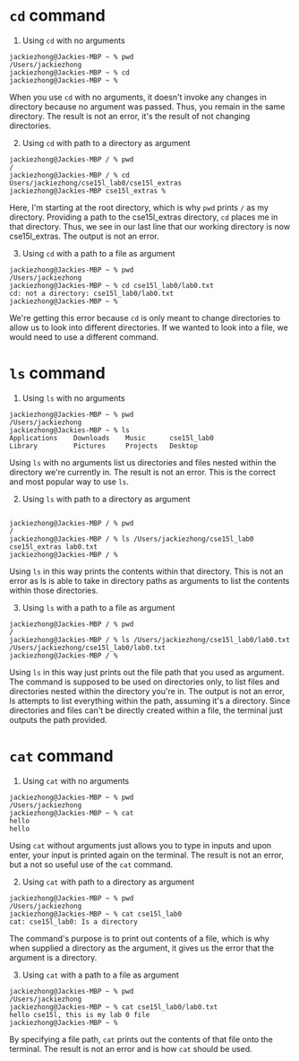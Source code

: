 # `cd` command
1. Using `cd` with no arguments
```
jackiezhong@Jackies-MBP ~ % pwd
/Users/jackiezhong
jackiezhong@Jackies-MBP ~ % cd 
jackiezhong@Jackies-MBP ~ %

```
When you use `cd` with no arguments, it doesn't invoke any changes in directory because no argument was passed. Thus, you remain in the same directory. 
The result is not an error, it's the result of not changing directories.

2. Using `cd` with path to a directory as argument
```
jackiezhong@Jackies-MBP / % pwd
/
jackiezhong@Jackies-MBP / % cd Users/jackiezhong/cse15l_lab0/cse15l_extras
jackiezhong@Jackies-MBP cse15l_extras %

```
Here, I'm starting at the root directory, which is why `pwd` prints `/` as my directory. Providing a path to the cse15l_extras directory, `cd` places me in that directory. 
Thus, we see in our last line that our working directory is now cse15l_extras. The output is not an error.

3. Using `cd` with a path to a file as argument
```
jackiezhong@Jackies-MBP ~ % pwd
/Users/jackiezhong
jackiezhong@Jackies-MBP ~ % cd cse15l_lab0/lab0.txt
cd: not a directory: cse15l_lab0/lab0.txt
jackiezhong@Jackies-MBP ~ %
```
We're getting this error because `cd` is only meant to change directories to allow us to look into different directories. If we wanted to look into a file, we would need to use a different command. 


# `ls` command
1. Using `ls` with no arguments
```
jackiezhong@Jackies-MBP ~ % pwd
/Users/jackiezhong
jackiezhong@Jackies-MBP ~ % ls
Applications    Downloads    Music      cse15l_lab0
Library         Pictures     Projects   Desktop
```

Using `ls` with no arguments list us directories and files nested within the directory we're currently in. The result is not an error. This is the correct and most
popular way to use `ls`.

2. Using `ls` with path to a directory as argument
```

jackiezhong@Jackies-MBP / % pwd
/
jackiezhong@Jackies-MBP / % ls /Users/jackiezhong/cse15l_lab0
cse15l_extras lab0.txt
jackiezhong@Jackies-MBP / %

```
Using `ls` in this way prints the contents within that directory. This is not an error as ls is able to take in directory paths as arguments to list the contents within those directories.

3. Using `ls` with a path to a file as argument
```
jackiezhong@Jackies-MBP / % pwd
/
jackiezhong@Jackies-MBP / % ls /Users/jackiezhong/cse15l_lab0/lab0.txt
/Users/jackiezhong/cse15l_lab0/lab0.txt
jackiezhong@Jackies-MBP / %
```
Using `ls` in this way just prints out the file path that you used as argument. The command is supposed to be used on directories only, to list files and directories nested within 
the directory you're in. The output is not an error, ls attempts to list everything within the path, assuming it's a directory. Since directories and files can't be directly created
within a file, the terminal just outputs the path provided.



# `cat` command
1. Using `cat` with no arguments
```
jackiezhong@Jackies-MBP ~ % pwd
/Users/jackiezhong
jackiezhong@Jackies-MBP ~ % cat
hello
hello
```
Using `cat` without arguments just allows you to type in inputs and upon enter, your input is printed again on the terminal. The result is not an error, but a not so useful use
of the `cat` command.

2. Using `cat` with path to a directory as argument
```
jackiezhong@Jackies-MBP ~ % pwd
/Users/jackiezhong
jackiezhong@Jackies-MBP ~ % cat cse15l_lab0
cat: cse15l_lab0: Is a directory
```
The command's purpose is to print out contents of a file, which is why when supplied a directory as the argument, it gives us the error that the argument is a directory.



3. Using `cat` with a path to a file as argument
```
jackiezhong@Jackies-MBP ~ % pwd
/Users/jackiezhong
jackiezhong@Jackies-MBP ~ % cat cse15l_lab0/lab0.txt
hello cse15l, this is my lab 0 file
jackiezhong@Jackies-MBP ~ %

```   
By specifying a file path, `cat` prints out the contents of that file onto the terminal. The result is not an error and is how `cat` should be used.







   
